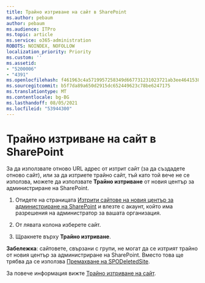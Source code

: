 ```yaml
---
title: Трайно изтриване на сайт в SharePoint
ms.author: pebaum
author: pebaum
ms.audience: ITPro
ms.topic: article
ms.service: o365-administration
ROBOTS: NOINDEX, NOFOLLOW
localization_priority: Priority
ms.custom: ''
ms.assetid:
- "5200006"
- "4391"
ms.openlocfilehash: f461963c4a5719957258349d667731231023721ab3ee4641538c94371bf3f56d
ms.sourcegitcommit: b5f7da89a650d2915dc652449623c78be6247175
ms.translationtype: MT
ms.contentlocale: bg-BG
ms.lasthandoff: 08/05/2021
ms.locfileid: "53944300"
---
```

# <a name="permanently-delete-a-site-in-sharepoint"></a>Трайно изтриване на сайт в SharePoint

За да използвате отново URL адрес от изтрит сайт (за да създадете отново сайт), или за да изтриете трайно сайт, тъй като той вече не се използва, можете да използвате **Трайно изтриване** от новия център за администриране на SharePoint. 

1. Отидете на страницата [Изтрити сайтове на новия център за администриране на SharePoint](https://admin.microsoft.com/sharepoint?page=recycleBin&modern=true) и влезте с акаунт, който има разрешения на администратор за вашата организация. 

2. От лявата колона изберете сайт.  

3. Щракнете върху **Трайно изтриване**. 

**Забележка**: сайтовете, свързани с групи, не могат да се изтрият трайно от новия център за администриране на SharePoint. Вместо това ще трябва да се използва [Премахване на SPODeletedSite](https://docs.microsoft.com/powershell/module/sharepoint-online/remove-spodeletedsite).  

За повече информация вижте [Трайно изтриване на сайт](https://docs.microsoft.com/sharepoint/delete-site-collection#permanently-delete-a-site). 
